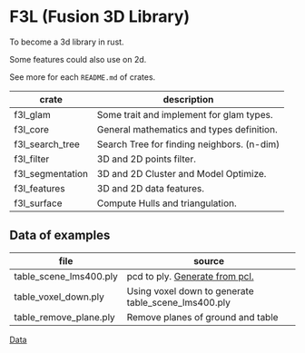 # F3L (Fusion 3D Library)

To become a 3d library in rust.

Some features could also use on 2d.

See more for each `README.md` of crates.

| crate | description |
|-------|-------------|
|f3l_glam| Some trait and implement for glam types.|
|f3l_core| General mathematics and types definition.|
|f3l_search_tree| Search Tree for finding neighbors. (n-dim)|
|f3l_filter| 3D and 2D points filter.|
|f3l_segmentation| 3D and 2D Cluster and Model Optimize.|
|f3l_features| 3D and 2D data features.|
|f3l_surface| Compute Hulls and triangulation.|

## Data of examples
|file|source|
|----|------|
|table_scene_lms400.ply| pcd to ply. [Generate from pcl.](https://github.com/PointCloudLibrary/data/blob/master/tutorials/table_scene_lms400.pcd)|
|table_voxel_down.ply| Using voxel down to generate table_scene_lms400.ply|
|table_remove_plane.ply| Remove planes of ground and table|
[Data](https://github.com/Donvlouss/f3l_data)